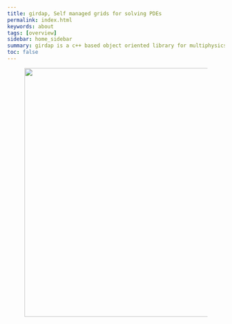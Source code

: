 ```yaml
---
title: girdap, Self managed grids for solving PDEs
permalink: index.html
keywords: about
tags: [overview]
sidebar: home_sidebar
summary: girdap is a c++ based object oriented library for multiphysics simulations on self-managed grids 
toc: false
---
```


<figure align="center" style="1px solid #ddd">
<img class="docimage" width="833px" height="576px" src="{{site.baseurl}}/images/highlight.png" alt="" usemap="#Map" />
<map name="Map">
    <area alt="Highly Customizable" title="flexible" href="flexible.html" shape="rect" coords="455,57,778,177" />
    <area alt="Anisotropic grid refinement" title="accurate" href="adaptive.html" shape="rect" coords="530,234,827,353" />
    <area alt="Easy manage - object oriented" title="readable" href="object oriented" shape="rect" coords="460,385,790,520" />
    <area alt="girdap" title="girdap" href="index.html" shape="rect" coords="0,0,200,180" />
</map>
</figure>

<script src="{{site.baseurl}}/js/jquery.rwdImageMaps.min.js"></script>
<script>
$(document).ready(function(e) {
	$('img[usemap]').rwdImageMaps();
	
	$('area').on('click', function() {
		alert($(this).attr('alt') + ' clicked');
	});
});
</script>


